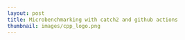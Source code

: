```yaml
---
layout: post
title: Microbenchmarking with catch2 and github actions
thumbnail: images/cpp_logo.png
---
```


